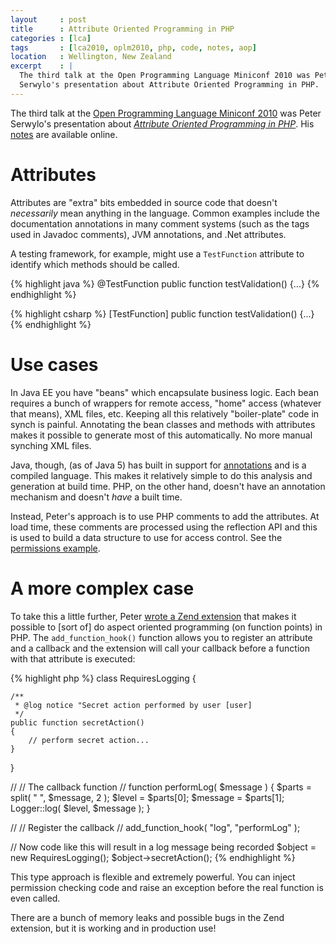```yaml
---
layout     : post
title      : Attribute Oriented Programming in PHP
categories : [lca]
tags       : [lca2010, oplm2010, php, code, notes, aop]
location   : Wellington, New Zealand
excerpt    : |
  The third talk at the Open Programming Language Miniconf 2010 was Peter
  Serwylo's presentation about Attribute Oriented Programming in PHP.
---
```


The third talk at the [Open Programming Language Miniconf 2010][oplm2010] was
Peter Serwylo's presentation about *[Attribute Oriented Programming in
PHP][talk]*. His [notes][notes] are available online.

[oplm2010]: http://blogs.tucs.org.au/oplm/
[talk]: http://blogs.tucs.org.au/oplm/programme/#aopphp
[notes]: http://lca2010.serwylo.com/

Attributes
==========

Attributes are "extra" bits embedded in source code that doesn't *necessarily*
mean anything in the language. Common examples include the documentation
annotations in many comment systems (such as the tags used in Javadoc
comments), JVM annotations, and .Net attributes.

A testing framework, for example, might use a `TestFunction` attribute to
identify which methods should be called.

{% highlight java %}
@TestFunction
public function testValidation() {...}
{% endhighlight %}

{% highlight csharp %}
[TestFunction]
public function testValidation() {...}
{% endhighlight %}

Use cases 
=========

In Java EE you have "beans" which encapsulate business logic. Each bean
requires a bunch of wrappers for remote access, "home" access (whatever that
means), XML files, etc. Keeping all this relatively "boiler-plate" code in
synch is painful. Annotating the bean classes and methods with attributes
makes it possible to generate most of this automatically. No more manual
synching XML files.

Java, though, (as of Java 5) has built in support for [annotations][j5ann] and
is a compiled language. This makes it relatively simple to do this analysis
and generation at build time. PHP, on the other hand, doesn't have an
annotation mechanism and doesn't *have* a built time.

[j5ann]: http://java.sun.com/j2se/1.5.0/docs/guide/language/annotations.html

Instead, Peter's approach is to use PHP comments to add the attributes. At
load time, these comments are processed using the reflection API and this is
used to build a data structure to use for access control. See the
[permissions example][perms].

[perms]: http://lca2010.serwylo.com/06_ivt_example.html

A more complex case
===================

To take this a little further, Peter [wrote a Zend
extension](http://lca2010.serwylo.com/07_php_zend_example.html) that makes it
possible to [sort of] do aspect oriented programming (on function points) in
PHP. The `add_function_hook()` function allows you to register an attribute
and a callback and the extension will call your callback before a function
with that attribute is executed:

{% highlight php %}
class RequiresLogging
{

	/**
	 * @log notice "Secret action performed by user [user]
	 */
	public function secretAction()
	{
		// perform secret action...
	}

}

// 
// The callback function
//
function performLog( $message )
{
	$parts = split( " ", $message, 2 );
	$level = $parts[0];
	$message = $parts[1];
	Logger::log( $level, $message );
}

// 
// Register the callback
// 
add_function_hook( "log", "performLog" );

// Now code like this will result in a log message being recorded
$object = new RequiresLogging();
$object->secretAction();
{% endhighlight %}

This type approach is flexible and extremely powerful. You can inject
permission checking code and raise an exception before the real function is
even called.

There are a bunch of memory leaks and possible bugs in the Zend extension, but
it is working and in production use!